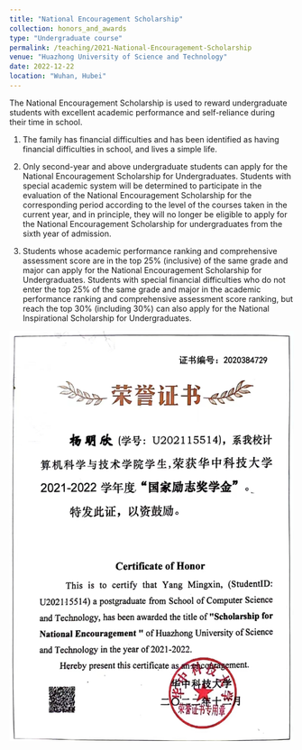 ```yaml
---
title: "National Encouragement Scholarship"
collection: honors_and_awards
type: "Undergraduate course"
permalink: /teaching/2021-National-Encouragement-Scholarship
venue: "Huazhong University of Science and Technology"
date: 2022-12-22
location: "Wuhan, Hubei"
---
```


The National Encouragement Scholarship is used to reward undergraduate students with excellent academic performance and self-reliance during their time in school.

1. The family has financial difficulties and has been identified as having financial difficulties in school, and lives a simple life.

2. Only second-year and above undergraduate students can apply for the National Encouragement Scholarship for Undergraduates. Students with special academic system will be determined to participate in the evaluation of the National Encouragement Scholarship for the corresponding period according to the level of the courses taken in the current year, and in principle, they will no longer be eligible to apply for the National Encouragement Scholarship for undergraduates from the sixth year of admission.

3. Students whose academic performance ranking and comprehensive assessment score are in the top 25% (inclusive) of the same grade and major can apply for the National Encouragement Scholarship for Undergraduates. Students with special financial difficulties who do not enter the top 25% of the same grade and major in the academic performance ranking and comprehensive assessment score ranking, but reach the top 30% (including 30%) can also apply for the National Inspirational Scholarship for Undergraduates.

<img src='/images/2021-National-Encouragement-Scholarship.png'>

